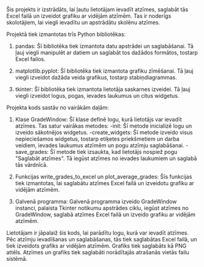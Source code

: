 Šis projekts ir izstrādāts, lai ļautu lietotājam ievadīt atzīmes, saglabāt tās Excel failā un izveidot grafiku ar vidējām atzīmēm. Tas ir noderīgs skolotājiem, lai viegli ievadītu un apstrādātu skolēnu atzīmes.

Projektā tiek izmantotas trīs Python bibliotēkas:

1. pandas: Šī bibliotēka tiek izmantota datu apstrādei un saglabāšanai. Tā ļauj viegli manipulēt ar datiem un saglabāt tos dažādos formātos, tostarp Excel failos.

2. matplotlib.pyplot: Šī bibliotēka tiek izmantota grafiku zīmēšanai. Tā ļauj viegli izveidot dažāda veida grafikus, tostarp stabiņdiagrammas.

3. tkinter: Šī bibliotēka tiek izmantota lietotāja saskarnes izveidei. Tā ļauj viegli izveidot logus, pogas, ievades laukumus un citus widgetus.

Projekta kods sastāv no vairākām daļām:

1. Klase GradeWindow: Šī klase definē logu, kurā lietotājs var ievadīt atzīmes. Tas satur vairākas metodes:
     -init: Šī metode inicializē logu un izveido sākotnējos widgetus.
     -create_widgets: Šī metode izveido visus nepieciešamos widgetus, tostarp etiķetes priekšmetiem un darba veidiem, ievades laukumus atzīmēm un pogu atzīmju saglabāšanai.
     -save_grades: Šī metode tiek izsaukta, kad lietotājs nospiež pogu "Saglabāt atzīmes". Tā iegūst atzīmes no ievades laukumiem un saglabā tās vārdnīcā.

2. Funkcijas write_grades_to_excel un plot_average_grades: Šīs funkcijas tiek izmantotas, lai saglabātu atzīmes Excel failā un izveidotu grafiku ar vidējām atzīmēm.

3. Galvenā programma: Galvenā programma izveido GradeWindow instanci, palaista Tkinter notikumu apstrādes ciklu, iegūst atzīmes no GradeWindow, saglabā atzīmes Excel failā un izveido grafiku ar vidējām atzīmēm. 

Lietotājam ir jāpalaiž šis kods, lai parādītu logu, kurā var ievadīt atzīmes. Pēc atzīmju ievadīšanas un saglabāšanas, tās tiek saglabātas Excel failā, un tiek izveidots grafiks ar vidējām atzīmēm. Grafiks tiek saglabāts kā PNG attēls. Atzīmes un grafiks tiek saglabāti norādītajās atrašanās vietās failu sistēmā.
